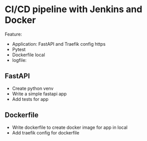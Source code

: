 # CI/CD pipeline with Jenkins and Docker

Feature:
- Application: FastAPI and Traefik config https
- Pytest
- Dockerfile local
- logfile:
  
## FastAPI

- Create python venv
- Write a simple fastapi app
- Add tests for app
  
## Dockerfile

- Write dockerfile to create docker image for app in local
- Add traefik config for dockerfile  
